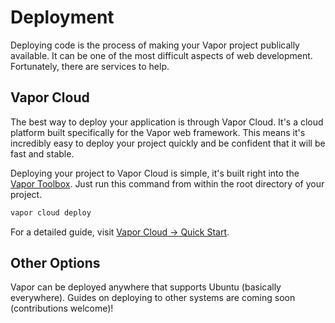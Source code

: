 # Deployment

Deploying code is the process of making your Vapor project publically available. 
It can be one of the most difficult aspects of web development. Fortunately, there
are services to help.

## Vapor Cloud

The best way to deploy your application is through Vapor Cloud. It's a cloud platform built
specifically for the Vapor web framework. This means it's incredibly easy to deploy your
project quickly and be confident that it will be fast and stable.

Deploying your project to Vapor Cloud is simple, it's built right into the [Vapor Toolbox](toolbox.md).
Just run this command from within the root directory of your project.

```sh
vapor cloud deploy
```

For a detailed guide, visit [Vapor Cloud &rarr; Quick Start](https://docs.vapor.cloud/quick-start/).

## Other Options

Vapor can be deployed anywhere that supports Ubuntu (basically everywhere). Guides on deploying to other systems are coming soon (contributions welcome)!
